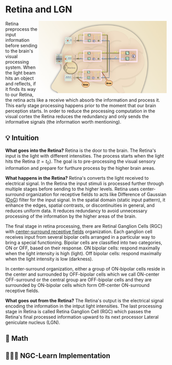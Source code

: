 <h1>Retina and LGN</h1>

<!-- 
![PC_brain](https://github.com/user-attachments/assets/33fdb152-4c3a-49fc-8eb1-b5d0bc88a263)
![PC_brain](https://github.com/user-attachments/assets/36260004-c917-4b27-bff8-55e06d53879b)
-->

<img src="images/PC_brain.jpeg" width="400" align="right"/>


Retina preprocess the input information before sending to the brain's visual processing system. 
When the light beam hits an object and reflects, if it finds its way to our Retina, the retina acts 
like a receive which absorb the information and process it. This early stage processing happens prior 
to the moment that our brain perception starts. In order to reduce the processing computation in the 
visual cortex the Retina reduces the redundancy and only sends the informative signals (the information worth mentioning).

<!-- ============================= -->
<h2> 💡 Intuition </h2>

**What goes into the Retina?**
Retina is the door to the brain. The Retina's input is the light with different intensities.
The process starts when the light hits the Retina ($t=t_0$). The goal is to pre-processing 
the visual sensory information and prepare for furthure process by the higher brain areas. 


**What happens in the Retina?**
Retina's converts the light received to electrical signal.
In the Retina the input stimuli is processed further through multiple 
stages before sending to the higher levels. Retina uses center-surround 
organization for receptive fields to acts like Difference
of Gaussian ([DoG](https://github.com/Faezehabibi/pc_tutorial/blob/62cfad85eed9072791307301d11e3cd0f675507f/DoG.md)) 
filter for the input signal. In the spatial domain (static input pattern), it 
enhance the edges, spatial contrasts, or discontinuities in general, and 
reduces uniform data. It reduces redundancy to avoid unnecessary processing
of the information by the higher areas of the brain.

The final stage in retina processing, there are Retinal Ganglion Cells (RGC) with [center-surround receptive fields](receptive_field.md) organization.
Each ganglion cell receives input from several bipolar cells arranged in a particular way to bring a special functioning.
Bipolar cells are classified into two categories, ON or OFF, based on their response.
ON bipolar cells: respond maximally when the light intensity is high (light).
Off bipolar cells: respond maximally when the light intensity is low (darkness).



In center-surround organization, either a group of ON-bipolar cells reside in the center and surrounded by OFF-bipolar cells 
which we call ON-center OFF-surround or the central group are OFF-bipolar cells and they are surrounded by ON-bipolar cells which
form Off-center ON-surround receptive fields.

<!-- 
In ON-center OFF-surround receptive fields, if the 
In OFF-center ON-surround receptive fields
DoG filters are simulating response to a signal by decoupling RGC's final
response into two different group of cells with opposit reactions organized in a regime.
components
*Horizontal Cells: The negative Gaussian filter, on the other hand, supress particular frequencies.
*Bipolar Cells: On or Off
* Center-Surround: Opposite effect of surround and center (On-Center Off-Surround and Off-Center On-Surround).
- On-Center Off-Surround (direct excitation in center and direct inhibition in surround): On Bipolar Cells in the center == Gaussian filter (lower variance) and Off Bipolar Cells in the surround == Negative Gaussian filter (higher variance)
Since the surround is always broader than center, the surround variance in modeling is higher than center variance.
* The signal positive amplifies (excited) at the center but it is negatively suppresses (inhibits) in a donate-shape ring surrounding the central domain approaching to zero when going far away.
-->


**What goes out from the Retina?**
The Retina's output is the electrical signal encoding the information in the intput light intensities.
The last processing stage in Retina is called Retina Ganglion Cell (RGC) 
which passes the Retina's final processed information upward
to its next processor Lateral geniculate nucleus (LGN).


<!-- ============================= -->
<h2> 📝 Math </h2>




<!-- ============================= -->
<h2> 👩🏼‍💻 NGC-Learn Implementation </h2>


  

